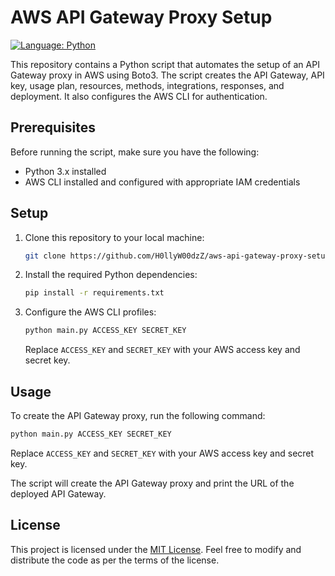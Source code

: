 # AWS API Gateway Proxy Setup
[![Language: Python](https://img.shields.io/badge/Language-Python-blue.svg)](https://www.python.org)

 This repository contains a Python script that automates the setup of an API Gateway proxy in AWS using Boto3. The script creates the API Gateway, API key, usage plan, resources, methods, integrations, responses, and deployment. It also configures the AWS CLI for authentication.

## Prerequisites

Before running the script, make sure you have the following:

- Python 3.x installed
- AWS CLI installed and configured with appropriate IAM credentials

## Setup

1. Clone this repository to your local machine:

   ```bash
   git clone https://github.com/H0llyW00dzZ/aws-api-gateway-proxy-setup.git
   ```

2. Install the required Python dependencies:

   ```bash
   pip install -r requirements.txt
   ```

3. Configure the AWS CLI profiles:

   ```bash
   python main.py ACCESS_KEY SECRET_KEY
   ```

   Replace `ACCESS_KEY` and `SECRET_KEY` with your AWS access key and secret key.

## Usage

To create the API Gateway proxy, run the following command:

```bash
python main.py ACCESS_KEY SECRET_KEY
```

Replace `ACCESS_KEY` and `SECRET_KEY` with your AWS access key and secret key.

The script will create the API Gateway proxy and print the URL of the deployed API Gateway.

## License

This project is licensed under the [MIT License](LICENSE). Feel free to modify and distribute the code as per the terms of the license.
